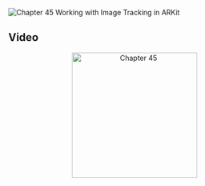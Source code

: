 ![Chapter 45 Working with Image Tracking in ARKit](https://github.com/mrgsdev/AppCoda/assets/157994617/ea14f774-1532-4dbc-892d-9662fb1a2779)

## Video 
 <div  align="center">
    <img src="https://github.com/mrgsdev/AppCoda/assets/157994617/91a596e2-b336-4eee-abd6-fb389ea73cb6" alt="Chapter 45" width="250">
</div>  
